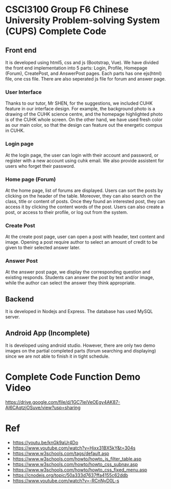 # CSCI3100 Group F6 Chinese University Problem-solving System (CUPS) Complete Code

## Front end
It is developed using html5, css and js (Bootstrap, Vue). We have divided the front end implementation into 5 parts: Login, Profile, Homepage (Forum), CreatePost, and AnswerPost pages. Each parts has one ejs(html) file, one css file. There are also seperated js file for forum and answer page.
### User Interface
Thanks to our tutor, Mr SHEN, for the suggestions, we included CUHK feature in our interface design. For example, the background photo is a drawing of the CUHK science centre, and the homepage highlighted photo is of the CUHK whole screen. On the other hand, we have used fresh color as our main color, so that the design can feature out the energetic compus in CUHK.

### Login page
At the login page, the user can login with their account and password, or register with a new account using cuhk email. We also provide assistent for users who forget their password.

### Home page (Forum)
At the home page, list of forums are displayed. Users can sort the posts by clicking on the header of the table. Moreover, they can also search on the class, title or content of posts. Once they found an interested post, they can access it by clicking the content words of the post. Users can also create a post, or access to their profile, or log out from the system.

### Create Post
At the create post page, user can open a post with header, text content and image. Opening a post require author to select an amount of credit to be given to their selected answer later.

### Answer Post
At the answer post page, we display the corresponding question and existing responds. Students can answer the post by text and/or image, while the author can select the answer they think appropriate.

## Backend
It is developed in Nodejs and Express. The database has used MySQL server. 

## Android App (Incomplete)
It is developed using android studio. However, there are only two demo images on the partial completed parts (forum searching and displaying) since we are not able to finish it in tight schedule. 

# Complete Code Function Demo Video
https://drive.google.com/file/d/1GC7leiVeOEgy4AK87-AI6CAqtzjOSuve/view?usp=sharing

# Ref
- https://youtu.be/knGk9aUr4Do
- https://www.youtube.com/watch?v=Hixx31BX5kY&t=304s 
- https://www.w3schools.com/tags/default.asp
- https://www.w3schools.com/howto/howto_js_filter_table.asp
- https://www.w3schools.com/howto/howto_css_subnav.asp
- https://www.w3schools.com/howto/howto_css_fixed_menu.asp
- https://cnodejs.org/topic/50a333d7637ffa4155c62ddb
- https://www.youtube.com/watch?v=-RCnNyD0L-s
